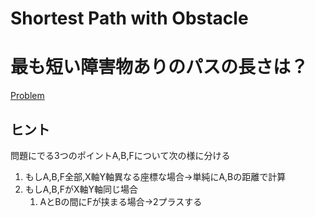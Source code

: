 # Shortest Path with Obstacle
# 最も短い障害物ありのパスの長さは？

[Problem](https://codeforces.com/problemset/problem/1547/A)

## ヒント

問題にでる3つのポイントA,B,Fについて次の様に分ける
1. もしA,B,F全部,X軸Y軸異なる座標な場合→単純にA,Bの距離で計算
1. もしA,B,FがX軸Y軸同じ場合
    1. AとBの間にFが挟まる場合->2プラスする
